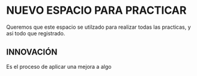 # NUEVO ESPACIO PARA PRACTICAR
Queremos que este espacio se utilzado para realizar todas las practicas, y asi todo que registrado.
## INNOVACIÓN
Es el proceso de aplicar una mejora a algo
